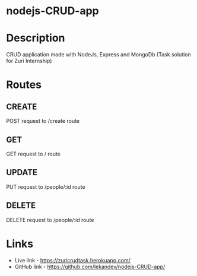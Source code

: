# nodejs-CRUD-app

# Description
CRUD application made with NodeJs, Express and MongoDb (Task solution for Zuri Internship)

# Routes

## CREATE
POST request to /create route
## GET
GET request to / route
## UPDATE
PUT request to /people/:id route
## DELETE
DELETE request to /people/:id route
# Links
* Live link - https://zuricrudtask.herokuapp.com/
* GitHub link - https://github.com/lekandev/nodejs-CRUD-app/
